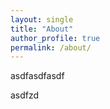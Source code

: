 ```yaml
---
layout: single
title: "About"
author_profile: true
permalink: /about/
---
```


asdfasdfasdf

asdfzd

